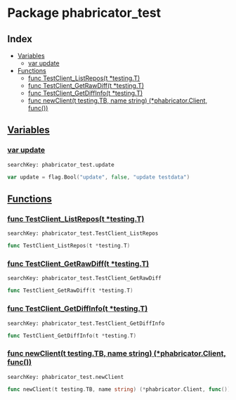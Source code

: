# Package phabricator_test

## Index

* [Variables](#var)
    * [var update](#update)
* [Functions](#func)
    * [func TestClient_ListRepos(t *testing.T)](#TestClient_ListRepos)
    * [func TestClient_GetRawDiff(t *testing.T)](#TestClient_GetRawDiff)
    * [func TestClient_GetDiffInfo(t *testing.T)](#TestClient_GetDiffInfo)
    * [func newClient(t testing.TB, name string) (*phabricator.Client, func())](#newClient)


## <a id="var" href="#var">Variables</a>

### <a id="update" href="#update">var update</a>

```
searchKey: phabricator_test.update
```

```Go
var update = flag.Bool("update", false, "update testdata")
```

## <a id="func" href="#func">Functions</a>

### <a id="TestClient_ListRepos" href="#TestClient_ListRepos">func TestClient_ListRepos(t *testing.T)</a>

```
searchKey: phabricator_test.TestClient_ListRepos
```

```Go
func TestClient_ListRepos(t *testing.T)
```

### <a id="TestClient_GetRawDiff" href="#TestClient_GetRawDiff">func TestClient_GetRawDiff(t *testing.T)</a>

```
searchKey: phabricator_test.TestClient_GetRawDiff
```

```Go
func TestClient_GetRawDiff(t *testing.T)
```

### <a id="TestClient_GetDiffInfo" href="#TestClient_GetDiffInfo">func TestClient_GetDiffInfo(t *testing.T)</a>

```
searchKey: phabricator_test.TestClient_GetDiffInfo
```

```Go
func TestClient_GetDiffInfo(t *testing.T)
```

### <a id="newClient" href="#newClient">func newClient(t testing.TB, name string) (*phabricator.Client, func())</a>

```
searchKey: phabricator_test.newClient
```

```Go
func newClient(t testing.TB, name string) (*phabricator.Client, func())
```

